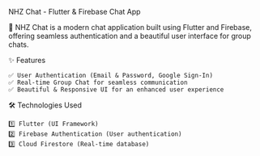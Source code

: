 NHZ Chat - Flutter & Firebase Chat App

🚀 NHZ Chat is a modern chat application built using Flutter and Firebase, offering seamless authentication and a beautiful user interface for group chats.

✨ Features

    ✅ User Authentication (Email & Password, Google Sign-In)
    ✅ Real-time Group Chat for seamless communication
    ✅ Beautiful & Responsive UI for an enhanced user experience

🛠️ Technologies Used

    1️⃣ Flutter (UI Framework)
    2️⃣ Firebase Authentication (User authentication)
    3️⃣ Cloud Firestore (Real-time database)